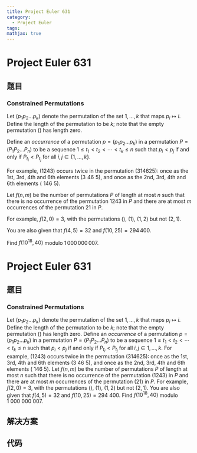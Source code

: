 ```yaml
---
title: Project Euler 631
category:
  - Project Euler
tags:
mathjax: true
---
```

<escape><!-- more --></escape>
    
# Project Euler 631
## 题目
### Constrained Permutations


Let $(p_1 p_2 \ldots p_k)$ denote the permutation of the set ${1, \dots, k}$ that maps $p_i\mapsto i$. Define the length of the permutation to be $k$; note that the empty permutation $()$ has length zero.

Define an <i>occurrence</i> of a permutation $p=(p_1 p_2 \ldots p_k)$ in a permutation $P=(P_1 P_2 \ldots P_n)$ to be a sequence $1\leq t_1 < t_2 < \cdots < t_k \leq n$ such that $p_i < p_j$ if and only if $P_{t_i} < P_{t_j}$ for all $i,j \in \{1, \dots, k\}$.

For example, $(1243)$ occurs twice in the permutation $(314625)$: once as the 1st, 3rd, 4th and 6th elements $(3\,\,46\,\,5)$, and once as the 2nd, 3rd, 4th and 6th elements $(\,\,146\,\,5)$.

Let $f(n, m)$ be the number of permutations $P$ of length at most $n$ such that there is no occurrence of the permutation $1243$ in $P$ and there are at most $m$ occurrences of the permutation $21$ in $P$.

For example, $f(2,0) = 3$, with the permutations $()$, $(1)$, $(1,2)$ but not $(2,1)$.

You are also given that $f(4, 5) = 32$ and $f(10, 25) = 294\,400$.

Find $f(10^{18}, 40)$ modulo $1\,000\,000\,007$.



# Project Euler 631
## 题目
### Constrained Permutations

Let $(p_1p_2\ldots p_k)$ denote the permutation of the set ${1,\ldots,k}$ that maps $p_i\mapsto i$. Define the length of the permutation to be $k$; note that the empty permutation $()$ has length zero.
Define an <i>occurrence</i> of a permutation $p=(p_1p_2\ldots p_k)$  in a permutation $P=(P_1P_2\ldots P_n)$ to be a sequence $1\le t_1<t_2<\cdots <t_k\le n$ such that $p_i<p_j$ if and only if $P_{t_i}<P_{t_j}$ for all $i,j\in{1,\ldots,k}$.
For example, $(1243)$ occurs twice in the permutation $(314625)$: once as the 1st, 3rd, 4th and 6th elements $(3\ 46\ 5)$, and once as the 2nd, 3rd, 4th and 6th elements $(\ 146\ 5)$.
Let $f(n,m)$ be the number of permutations $P$ of length at most $n$ such that there is no occurrence of the permutation $(1243)$ in $P$ and there are at most $m$ occurrences of the permutation $(21)$ in $P$.
For example, $f(2,0)=3$, with the permutations $()$, $(1)$, $(1,2)$ but not $(2,1)$.
You are also given that $f(4,5)=32$ and $f(10,25)=294\ 400$.
Find $f(10^{18},40)$ modulo $1\ 000\ 000\ 007$.


## 解决方案


## 代码


